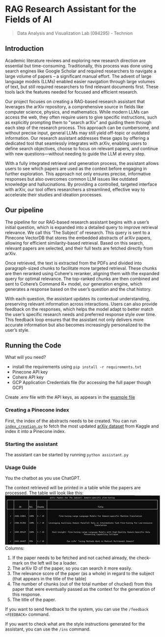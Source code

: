 # RAG Research Assistant for the Fields of AI
> Data Analysis and Visualization Lab (094295) - Technion

## Introduction
Academic literature reviews and exploring new research direction are essential but time-consuming. Traditionally, this process was done using search engines like Google Scholar and required researchers to navigate a large volume of papers – a significant manual effort. The advent of large language models (LLMs) enabled easier navigation through large volumes of text, but still required researchers to find relevant documents first. These tools lack the features needed for focused and efficient research.

Our project focuses on creating a RAG-based research assistant that leverages the arXiv repository, a comprehensive source in fields like computer science, physics, and mathematics. While modern LLMs can access the web, they often require users to give specific instructions, such as explicitly prompting them to "search arXiv" and guiding them through each step of the research process. This approach can be cumbersome, and without precise input, general LLMs may still yield off-topic or outdated information. Our research assistant addresses these gaps by offering a dedicated tool that seamlessly integrates with arXiv, enabling users to define search objectives, choose to focus on relevant papers, and continue with new questions—without needing to guide the LLM at every step.

With a fully integrated retrieval and generation process, the assistant allows users to see which papers are used as the context before engaging in further exploration. This approach not only ensures precise, informative responses but also overcomes common LLM issues like outdated knowledge and hallucinations. By providing a controlled, targeted interface with arXiv, our tool offers researchers a streamlined, effective way to accelerate their studies and ideation processes.



## Our pipeline
The pipeline for our RAG-based research assistant begins with a user’s initial question, which is expanded into a detailed query to improve retrieval relevance. We call this ‘The Subject’ of research. This query is sent to a Pinecone VectorDB that stores the embedded abstracts of arXiv papers, allowing for efficient similarity-based retrieval. Based on this search, relevant papers are selected, and their full texts are fetched directly from arXiv. 

Once retrieved, the text is extracted from the PDFs and divided into paragraph-sized chunks to facilitate more targeted retrieval. These chunks are then reranked using Cohere's reranker, aligning them with the expanded query for optimal relevance. The top-ranked chunks are then combined and sent to Cohere’s Command R+ model, our generation engine, which generates a response based on the user’s question and the chat history.

With each question, the assistant updates its contextual understanding, preserving relevant information across interactions. Users can also provide feedback on the responses, which helps the model adapt to better match the user’s specific research needs and preferred response style over time. This feedback loop ensures that the assistant not only delivers more accurate information but also becomes increasingly personalized to the user’s style.


## Running the Code
What will you need?
- install the requirements using `pip install -r requirements.txt`
- Pinecone API key
- Cohere API key
- GCP Application Credentials file (for accessing the full paper though GCP)

Create .env file with the API keys, as appears in the [example file](example-env)

### Creating a Pinecone index
First, the index of the abstracts needs to be created. You can run [`index_creation.py`](index_creation.py) to fetch the most updated [arXiv dataset](https://www.kaggle.com/datasets/Cornell-University/arxiv) from Kaggle and index it into a Pinecone index.

### Starting the assistant
The assistant can be started by running `python assistant.py`

### Usage Guide
You the chatbot as you use ChatGPT.

The context retrieved will be printed in a table while the papers are processed.
The table will look like this:
![There's suppose to be an image of the pipeline here...](assets/context-table.png)
Columns:
1. If the paper needs to be fetched and not cached already, the check-mark on the left will be a loader.
2. The arXiv ID of the paper, so you can search it more easily.
3. The relevance score of the paper (as a whole) in regard to the subject (that appears in the title of the table)
4. The number of chunks (out of the total number of chucked) from this paper that were eventually passed as the context for the generation of this response.
5. The title of the paper.

If you want to send feedback to the system, you can use the `/feedback <FEEDBACK>` command.

If you want to check what are the style instructions generated for the assistant, you can use the `/ins` command.